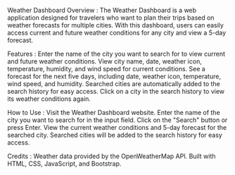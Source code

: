 Weather Dashboard Overview :
The Weather Dashboard is a web application designed for travelers who want to plan their trips based on weather forecasts for multiple cities. With this dashboard, users can easily access current and future weather conditions for any city and view a 5-day forecast.


Features :
Enter the name of the city you want to search for to view current and future weather conditions.
View city name, date, weather icon, temperature, humidity, and wind speed for current conditions.
See a forecast for the next five days, including date, weather icon, temperature, wind speed, and humidity.
Searched cities are automatically added to the search history for easy access.
Click on a city in the search history to view its weather conditions again.

How to Use :
Visit the Weather Dashboard website.
Enter the name of the city you want to search for in the input field.
Click on the "Search" button or press Enter.
View the current weather conditions and 5-day forecast for the searched city.
Searched cities will be added to the search history for easy access.

Credits :
Weather data provided by the OpenWeatherMap API.
Built with HTML, CSS, JavaScript, and Bootstrap.
